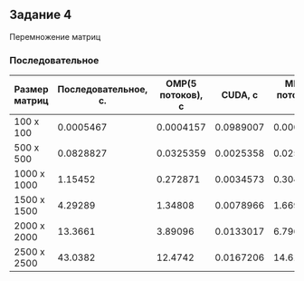 ## Задание 4
Перемножение матриц

### Последовательное
| Размер матриц | Последовательное, с. | OMP(5 потоков), с | CUDA, с | MPI(5 потоков), с |
| --- | --- | --- | --- | --- |
| 100 x 100| 0.0005467 | 0.0004157 | 0.0989007 | 0.0009434 |
| 500 x 500| 0.0828827 | 0.0325359 | 0.0025358 | 0.0251219 |
| 1000 x 1000 | 1.15452 | 0.272871 | 0.0034573 | 0.304903 |
| 1500 x 1500 | 4.29289 | 1.34808 | 0.0078966 | 1.66918 |
| 2000 x 2000 | 13.3661 | 3.89096 | 0.0133017 | 6.79675 |
| 2500 x 2500 | 43.0382 | 12.4742 | 0.0167206 | 14.6159 |
